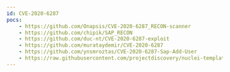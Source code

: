 ```yaml
---
id: CVE-2020-6287
pocs:
    - https://github.com/Onapsis/CVE-2020-6287_RECON-scanner
    - https://github.com/chipik/SAP_RECON
    - https://github.com/duc-nt/CVE-2020-6287-exploit
    - https://github.com/murataydemir/CVE-2020-6287
    - https://github.com/ynsmroztas/CVE-2020-6287-Sap-Add-User
    - https://raw.githubusercontent.com/projectdiscovery/nuclei-templates/master/cves/CVE-2020-6287.yaml
---
```

